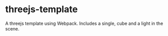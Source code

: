 # threejs-template
A threejs template using Webpack. Includes a single, cube and a light in the scene.
